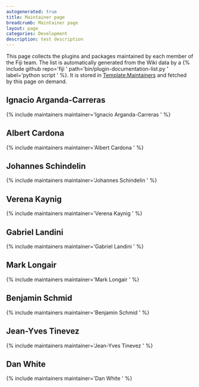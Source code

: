 ```yaml
---
autogenerated: true
title: Maintainer page
breadcrumb: Maintainer page
layout: page
categories: Development
description: test description
---
```


This page collects the plugins and packages maintained by each member of the Fiji team. The list is automatically generated from the Wiki data by a {% include github repo='fiji ' path='bin/plugin-documentation-list.py ' label='python script ' %}. It is stored in [Template:Maintainers](Template_Maintainers ) and fetched by this page on demand.

## Ignacio Arganda-Carreras

{% include maintainers maintainer='Ignacio Arganda-Carreras ' %}  

## Albert Cardona

{% include maintainers maintainer='Albert Cardona ' %}  

## Johannes Schindelin

{% include maintainers maintainer='Johannes Schindelin ' %}  

## Verena Kaynig

{% include maintainers maintainer='Verena Kaynig ' %}  

## Gabriel Landini

{% include maintainers maintainer='Gabriel Landini ' %}  

## Mark Longair

{% include maintainers maintainer='Mark Longair ' %}  

## Benjamin Schmid

{% include maintainers maintainer='Benjamin Schmid ' %}  

## Jean-Yves Tinevez

{% include maintainers maintainer='Jean-Yves Tinevez ' %}  

## Dan White

{% include maintainers maintainer='Dan White ' %}  


